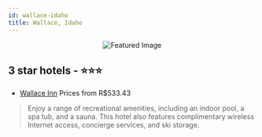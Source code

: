```yaml
---
id: wallace-idaho
title: Wallace, Idaho
---
```


<center><img src="https://i.travelapi.com/hotels/1000000/10000/9100/9023/98d2c840_b.jpg" alt="Featured Image" /></center>


##  3 star hotels - ⭐️⭐️⭐️

-    [Wallace Inn](https://us.hurb.com/hotels/wallace/wallace-inn-JNP-JP255667?cmp=18055) Prices from R$533.43
   > Enjoy a range of recreational amenities, including an indoor pool, a spa tub, and a sauna. This hotel also features complimentary wireless Internet access, concierge services, and ski storage.
